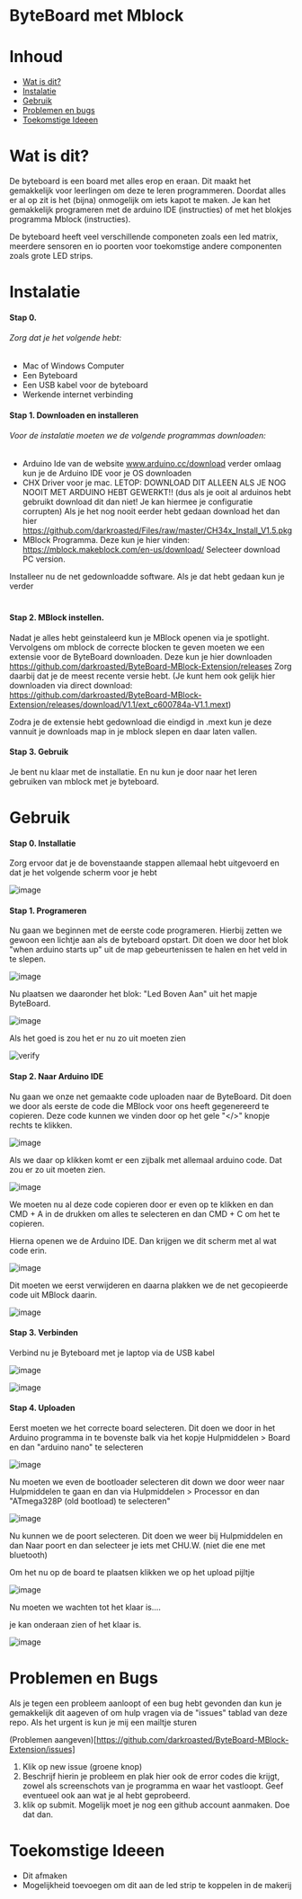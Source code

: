 # ByteBoard met Mblock

# Inhoud
- [Wat is dit?](https://github.com/darkroasted/ByteBoard-MBlock-Extension/blob/master/nederlands.md#wat-is-dit)
- [Instalatie](https://github.com/darkroasted/ByteBoard-MBlock-Extension/blob/master/nederlands.md#instalatie)
- [Gebruik](https://github.com/darkroasted/ByteBoard-MBlock-Extension/blob/master/nederlands.md#gebruik)
- [Problemen en bugs](https://github.com/darkroasted/ByteBoard-MBlock-Extension/blob/master/nederlands.md#problemen-en-bugs)
- [Toekomstige Ideeen](https://github.com/darkroasted/ByteBoard-MBlock-Extension/blob/master/nederlands.md#toekomstige-ideeen)

# Wat is dit?
De byteboard is een board met alles erop en eraan. Dit maakt het gemakkelijk voor leerlingen om deze te leren programmeren. Doordat alles er al op zit is het (bijna) onmogelijk om iets kapot te maken. Je kan het gemakkelijk programeren met de arduino IDE (instructies) of met het blokjes programma Mblock (instructies).

De byteboard heeft veel verschillende componeten zoals een led matrix, meerdere sensoren en io poorten voor toekomstige andere componenten zoals grote LED strips.

# Instalatie
#### Stap 0. 
###### Zorg dat je het volgende hebt:
- Mac of Windows Computer
- Een Byteboard
- Een USB kabel voor de byteboard
- Werkende internet verbinding


#### Stap 1. Downloaden en installeren
###### Voor de instalatie moeten we de volgende programmas downloaden: 
- Arduino Ide van de website www.arduino.cc/download verder omlaag kun je de Arduino IDE voor je OS downloaden
- CHX Driver voor je mac. LETOP: DOWNLOAD DIT ALLEEN ALS JE NOG NOOIT MET ARDUINO HEBT GEWERKT!! (dus als je ooit al arduinos hebt gebruikt download dit dan niet! Je kan hiermee je configuratie corrupten) Als je het nog nooit eerder hebt gedaan download het dan hier https://github.com/darkroasted/Files/raw/master/CH34x_Install_V1.5.pkg
- MBlock Programma. Deze kun je hier vinden: https://mblock.makeblock.com/en-us/download/ Selecteer download PC version.

Installeer nu de net gedownloadde software. Als je dat hebt gedaan kun je verder
# 
#### Stap 2. MBlock instellen. 
Nadat je alles hebt geinstaleerd kun je MBlock openen via je spotlight. Vervolgens om mblock de correcte blocken te geven moeten we een extensie voor de ByteBoard downloaden. Deze kun je hier downloaden https://github.com/darkroasted/ByteBoard-MBlock-Extension/releases
Zorg daarbij dat je de meest recente versie hebt. (Je kunt hem ook gelijk hier downloaden via direct download: https://github.com/darkroasted/ByteBoard-MBlock-Extension/releases/download/V1.1/ext_c600784a-V1.1.mext)

Zodra je de extensie hebt gedownload die eindigd in .mext kun je deze vannuit je downloads map in je mblock slepen en daar laten vallen.

#### Stap 3. Gebruik
Je bent nu klaar met de installatie. En nu kun je door naar het leren gebruiken van mblock met je byteboard.

# Gebruik
#### Stap 0. Installatie
Zorg ervoor dat je de bovenstaande stappen allemaal hebt uitgevoerd en dat je het volgende scherm voor je hebt 

![image](https://github.com/darkroasted/ByteBoard-MBlock-Extension/blob/master/images/1.png?raw=true)

#### Stap 1. Programeren
Nu gaan we beginnen met de eerste code programeren. Hierbij zetten we gewoon een lichtje aan als de byteboard opstart. Dit doen we door het blok "when arduino starts up" uit de map gebeurtenissen te halen en het veld in te slepen.

![image](https://github.com/darkroasted/ByteBoard-MBlock-Extension/blob/master/images/2.png?raw=true)

Nu plaatsen we daaronder het blok: "Led Boven Aan" uit het mapje ByteBoard. 

![image](https://github.com/darkroasted/ByteBoard-MBlock-Extension/blob/master/images/3.png?raw=true)

Als het goed is zou het er nu zo uit moeten zien

![verify](https://github.com/darkroasted/ByteBoard-MBlock-Extension/blob/master/images/4.png?raw=true)

#### Stap 2. Naar Arduino IDE
Nu gaan we onze net gemaakte code uploaden naar de ByteBoard. Dit doen we door als eerste de code die MBlock voor ons heeft gegenereerd te copieren. Deze code kunnen we vinden door op het gele "</>" knopje rechts te klikken.

![image](https://github.com/darkroasted/ByteBoard-MBlock-Extension/blob/master/images/5.png?raw=true)

Als we daar op klikken komt er een zijbalk met allemaal arduino code. Dat zou er zo uit moeten zien. 

![image](https://github.com/darkroasted/ByteBoard-MBlock-Extension/blob/master/images/6.png?raw=true)

We moeten nu al deze code copieren door er even op te klikken en dan CMD + A in de drukken om alles te selecteren en dan CMD + C om het te copieren. 

Hierna openen we de Arduino IDE. Dan krijgen we dit scherm met al wat code erin.

![image](https://github.com/darkroasted/ByteBoard-MBlock-Extension/blob/master/images/7.png?raw=true)

Dit moeten we eerst verwijderen en daarna plakken we de net gecopieerde code uit MBlock daarin.

![image](https://github.com/darkroasted/ByteBoard-MBlock-Extension/blob/master/images/9.png?raw=true)

#### Stap 3. Verbinden
Verbind nu je Byteboard met je laptop via de USB kabel


![image](https://github.com/darkroasted/ByteBoard-MBlock-Extension/blob/master/images/laptop-usb-cable.png?raw=true)

![image](https://github.com/darkroasted/ByteBoard-MBlock-Extension/blob/master/images/board-usb-cable.png?raw=true)

#### Stap 4. Uploaden
Eerst moeten we het correcte board selecteren. Dit doen we door in het Arduino programma in te bovenste balk via het kopje Hulpmiddelen > Board en dan "arduino nano" te selecteren

![image](https://github.com/darkroasted/ByteBoard-MBlock-Extension/blob/master/images/board-select.png?raw=true)

Nu moeten we even de bootloader selecteren dit down we door weer naar Hulpmiddelen te gaan en dan via Hulpmiddelen > Processor en dan "ATmega328P (old bootload) te selecteren"

![image](https://raw.githubusercontent.com/darkroasted/ByteBoard-MBlock-Extension/master/images/bootloader-select.png)

Nu kunnen we de poort selecteren. Dit doen we weer bij Hulpmiddelen en dan Naar poort en dan selecteer je iets met CHU.W. (niet die ene met bluetooth)

Om het nu op de board te plaatsen klikken we op het upload pijltje

![image](https://github.com/darkroasted/ByteBoard-MBlock-Extension/blob/master/images/arduino-ide-upload.png?raw=true)

Nu moeten we wachten tot het klaar is....

je kan onderaan zien of het klaar is.

![image](https://raw.githubusercontent.com/darkroasted/ByteBoard-MBlock-Extension/master/images/Schermafbeelding%202020-03-09%20om%2017.36.24.png)

# Problemen en Bugs
Als je tegen een probleem aanloopt of een bug hebt gevonden dan kun je gemakkelijk dit aageven of om hulp vragen via de "issues" tablad van deze repo. Als het urgent is kun je mij een mailtje sturen

(Problemen aangeven)[https://github.com/darkroasted/ByteBoard-MBlock-Extension/issues]
1. Klik op new issue (groene knop)
2. Beschrijf hierin je probleem en plak hier ook de error codes die krijgt, zowel als screenschots van je programma en waar het vastloopt. Geef eventueel ook aan wat je al hebt geprobeerd.
3. klik op submit. Mogelijk moet je nog een github account aanmaken. Doe dat dan.


# Toekomstige Ideeen
- Dit afmaken
- Mogelijkheid toevoegen om dit aan de led strip te koppelen in de makerij







